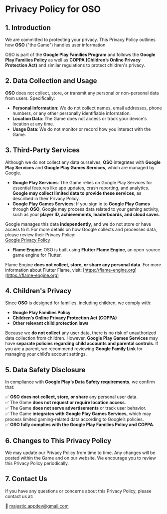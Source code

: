 # Privacy Policy for OSO

## 1. Introduction  
We are committed to protecting your privacy. This Privacy Policy outlines how **OSO** ("the Game") handles user information.  

OSO is part of the **Google Play Families Program** and follows the **Google Play Families Policy** as well as **COPPA (Children’s Online Privacy Protection Act)** and similar regulations to protect children's privacy.  

## 2. Data Collection and Usage  
**OSO** does not collect, store, or transmit any personal or non-personal data from users. Specifically:  

- **Personal Information**: We do not collect names, email addresses, phone numbers, or any other personally identifiable information.  
- **Location Data**: The Game does not access or track your device's location at any time.  
- **Usage Data**: We do not monitor or record how you interact with the Game.  

## 3. Third-Party Services  
Although we do not collect any data ourselves, **OSO** integrates with **Google Play Services** and **Google Play Games Services**, which are managed by Google.  

- **Google Play Services**: The Game relies on Google Play Services for essential features like app updates, crash reporting, and analytics. **Google may collect limited data to provide these services**, as described in their Privacy Policy.  
- **Google Play Games Services**: If you sign in to **Google Play Games** through **OSO**, Google may process data related to your gaming activity, such as your **player ID, achievements, leaderboards, and cloud saves**.  

Google manages this data **independently**, and we do not store or have access to it. For more details on how Google collects and processes data, please review their Privacy Policy:  
[Google Privacy Policy](https://policies.google.com/privacy)  

- **Flame Engine**: OSO is built using **Flutter Flame Engine**, an open-source game engine for Flutter.  

Flame Engine **does not collect, store, or share any personal data**. For more information about Flutter Flame, visit: [https://flame-engine.org](https://flame-engine.org)

## 4. Children's Privacy  
Since **OSO** is designed for families, including children, we comply with:  
- **Google Play Families Policy**  
- **Children’s Online Privacy Protection Act (COPPA)**  
- **Other relevant child protection laws**  

Because we **do not collect** any user data, there is no risk of unauthorized data collection from children. However, **Google Play Games Services** may have **separate policies regarding child accounts and parental controls**. If you are a parent, we recommend reviewing **Google Family Link** for managing your child’s account settings.  

## 5. Data Safety Disclosure  
In compliance with **Google Play’s Data Safety requirements**, we confirm that:  

✅ **OSO** **does not collect, store, or share** any personal user data.  
✅ The Game **does not request or require location access**.  
✅ The Game **does not serve advertisements** or track user behavior.  
✅ The Game **integrates with Google Play Games Services**, which may process limited gaming-related data according to Google’s policies.  
✅ **OSO fully complies with the Google Play Families Policy and COPPA.**  

## 6. Changes to This Privacy Policy  
We may update our Privacy Policy from time to time. Any changes will be posted within the Game and on our website. We encourage you to review this Privacy Policy periodically.  

## 7. Contact Us  
If you have any questions or concerns about this Privacy Policy, please contact us at:  

📩 [majestic.appdev@gmail.com](mailto:majestic.appdev@gmail.com)  
